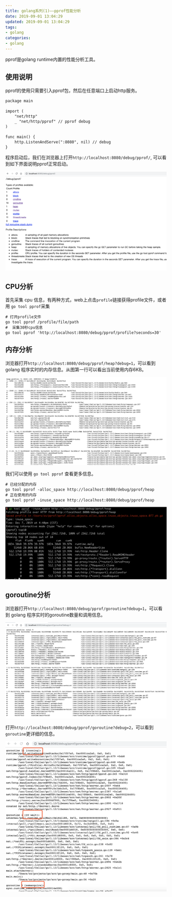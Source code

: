 ```yaml
---
title: golang系列(1)——pprof性能分析
date: 2019-09-01 13:04:29
updated: 2019-09-01 13:04:29
tags:
- golang
categories:
- golang
---
```


pprof是golang runtime内置的性能分析工具。

<!-- more -->


## 使用说明

pprof的使用只需要引入pprof包，然后在任意端口上启动http服务。

```golang
package main

import (
	"net/http"
	_ "net/http/pprof" // pprof debug
)

func main() {
	http.ListenAndServe(":8080", nil) // debug
}
```

程序启动后，我们在浏览器上打开`http://localhost:8080/debug/pprof/`, 可以看到如下界面说明pprof正常启动。

![pprof界面](pprof/pprof-web.png)

## CPU分析
首先采集 cpu 信息，有两种方式，web上点击`profile`链接获得profile文件，或者用 `go tool pprof`采集
```shell 
# 打开profile文件
go tool pprof /profile/file/path
#  采集30秒cpu信息
go tool pprof 'http://localhost:8080/debug/pprof/profile?seconds=30'
```

## 内存分析
浏览器打开`http://localhost:8080/debug/pprof/heap?debug=1`，可以看到 golang 程序实时的内存信息。从图第一行可以看出当前使用内存6KB。

![goroutine界面](pprof/pprof-mem.png)

我们可以使用 `go tool pprof` 查看更多信息。

```shell
# 已经分配的内存
go tool pprof -alloc_space http://localhost:8080/debug/pprof/heap
# 正在使用的内存
go tool pprof -inuse_space http://localhost:8080/debug/pprof/heap
```

![内存使用](pprof/pprof-mem2.png)

## goroutine分析
浏览器打开`http://localhost:8080/debug/pprof/goroutine?debug=1`，可以看到 golang 程序实时的goroutine数量和调用信息。

![goroutine界面](pprof/pprof-goroutine.png)

打开`http://localhost:8080/debug/pprof/goroutine?debug=2`，可以看到`goroutine`更详细的信息。

![goroutine界面](pprof/pprof-goroutine2.png)

